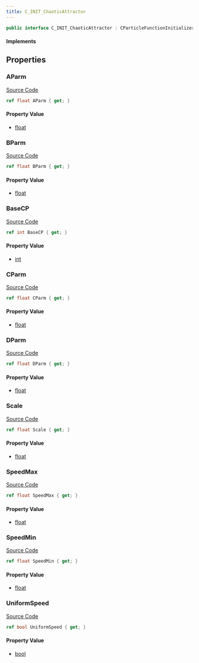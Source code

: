 ```yaml
---
title: C_INIT_ChaoticAttractor
---
```


```csharp
public interface C_INIT_ChaoticAttractor : CParticleFunctionInitializer, CParticleFunction, ISchemaClass<CParticleFunction>, ISchemaClass<CParticleFunctionInitializer>, ISchemaClass<C_INIT_ChaoticAttractor>, ISchemaField, ISchemaClass, INativeHandle
```

#### Implements

## Properties

### AParm

[Source Code](https://github.com/swiftly-solution/swiftlys2/blob/main/managed/src/SwiftlyS2.Generated/Schemas/Interfaces/C_INIT_ChaoticAttractor.cs#L17)

```csharp
ref float AParm { get; }
```

#### Property Value

- [float](https://learn.microsoft.com/dotnet/api/system.single)

### BParm

[Source Code](https://github.com/swiftly-solution/swiftlys2/blob/main/managed/src/SwiftlyS2.Generated/Schemas/Interfaces/C_INIT_ChaoticAttractor.cs#L19)

```csharp
ref float BParm { get; }
```

#### Property Value

- [float](https://learn.microsoft.com/dotnet/api/system.single)

### BaseCP

[Source Code](https://github.com/swiftly-solution/swiftlys2/blob/main/managed/src/SwiftlyS2.Generated/Schemas/Interfaces/C_INIT_ChaoticAttractor.cs#L31)

```csharp
ref int BaseCP { get; }
```

#### Property Value

- [int](https://learn.microsoft.com/dotnet/api/system.int32)

### CParm

[Source Code](https://github.com/swiftly-solution/swiftlys2/blob/main/managed/src/SwiftlyS2.Generated/Schemas/Interfaces/C_INIT_ChaoticAttractor.cs#L21)

```csharp
ref float CParm { get; }
```

#### Property Value

- [float](https://learn.microsoft.com/dotnet/api/system.single)

### DParm

[Source Code](https://github.com/swiftly-solution/swiftlys2/blob/main/managed/src/SwiftlyS2.Generated/Schemas/Interfaces/C_INIT_ChaoticAttractor.cs#L23)

```csharp
ref float DParm { get; }
```

#### Property Value

- [float](https://learn.microsoft.com/dotnet/api/system.single)

### Scale

[Source Code](https://github.com/swiftly-solution/swiftlys2/blob/main/managed/src/SwiftlyS2.Generated/Schemas/Interfaces/C_INIT_ChaoticAttractor.cs#L25)

```csharp
ref float Scale { get; }
```

#### Property Value

- [float](https://learn.microsoft.com/dotnet/api/system.single)

### SpeedMax

[Source Code](https://github.com/swiftly-solution/swiftlys2/blob/main/managed/src/SwiftlyS2.Generated/Schemas/Interfaces/C_INIT_ChaoticAttractor.cs#L29)

```csharp
ref float SpeedMax { get; }
```

#### Property Value

- [float](https://learn.microsoft.com/dotnet/api/system.single)

### SpeedMin

[Source Code](https://github.com/swiftly-solution/swiftlys2/blob/main/managed/src/SwiftlyS2.Generated/Schemas/Interfaces/C_INIT_ChaoticAttractor.cs#L27)

```csharp
ref float SpeedMin { get; }
```

#### Property Value

- [float](https://learn.microsoft.com/dotnet/api/system.single)

### UniformSpeed

[Source Code](https://github.com/swiftly-solution/swiftlys2/blob/main/managed/src/SwiftlyS2.Generated/Schemas/Interfaces/C_INIT_ChaoticAttractor.cs#L33)

```csharp
ref bool UniformSpeed { get; }
```

#### Property Value

- [bool](https://learn.microsoft.com/dotnet/api/system.boolean)


